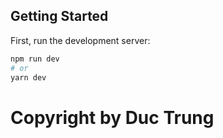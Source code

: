 ## Getting Started

First, run the development server:

```bash
npm run dev
# or
yarn dev
```
# Copyright by Duc Trung
